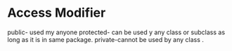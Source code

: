 # Access Modifier 
public- used my anyone 
protected- can be used y any class or subclass as long as it is in same package.
private-cannot be used by any class . 

